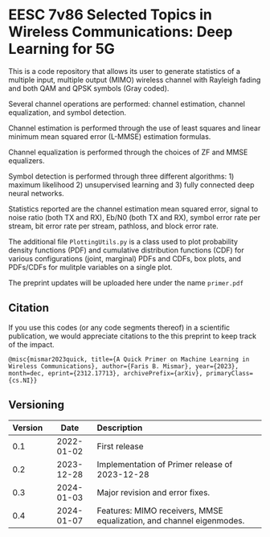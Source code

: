 # EESC 7v86 Selected Topics in Wireless Communications: Deep Learning for 5G

This is a code repository that allows its user to generate statistics of a multiple input, multiple output (MIMO) wireless channel with Rayleigh fading and both QAM and QPSK symbols (Gray coded).

Several channel operations are performed: channel estimation, channel equalization, and symbol detection.

Channel estimation is performed through the use of least squares and linear minimum mean squared error (L-MMSE) estimation formulas.

Channel equalization is performed through the choices of ZF and MMSE equalizers.

Symbol detection is performed through three different algorithms: 1) maximum likelihood 2) unsupervised learning and 3) fully connected deep neural networks.

Statistics reported are the channel estimation mean squared error, signal to noise ratio (both TX and RX), Eb/N0 (both TX and RX), symbol error rate per stream, bit error rate per stream, pathloss, and block error rate.

The additional file `PlottingUtils.py` is a class used to plot probability density functions (PDF) and cumulative distribution functions (CDF) for various configurations (joint, marginal) PDFs and CDFs, box plots, and PDFs/CDFs for mulitple variables on a single plot.

The preprint updates will be uploaded here under the name `primer.pdf`

## Citation

If you use this codes (or any code segments thereof) in a scientific publication, we would appreciate citations to the this preprint to keep track of the impact.

`@misc{mismar2023quick, title={A Quick Primer on Machine Learning in Wireless Communications}, author={Faris B. Mismar}, year={2023}, month=dec, eprint={2312.17713}, archivePrefix={arXiv}, primaryClass={cs.NI}}`

## Versioning

| Version        | Date           | Description  |
| ------------- |:-------------:| :-----|
| 0.1      | 2022-01-02 | First release |
| 0.2      | 2023-12-28 | Implementation of Primer release of 2023-12-28 |
| 0.3      | 2024-01-03 | Major revision and error fixes.
| 0.4      | 2024-01-07 | Features: MIMO receivers, MMSE equalization, and channel eigenmodes.
